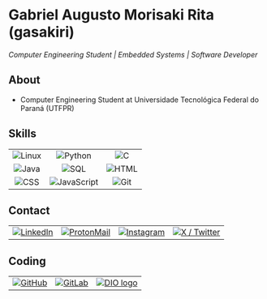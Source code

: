 # Gabriel Augusto Morisaki Rita (gasakiri)
*Computer Engineering Student | Embedded Systems | Software Developer*

## About
- Computer Engineering Student at Universidade Tecnológica Federal do Paraná (UTFPR)

## Skills
<table style="margin: auto; text-align: center;">
    <tr>
        <td>
            <img alt="Linux" src="https://img.shields.io/badge/Linux-FCC624?style=for-the-badge&logo=linux&logoColor=black">
        </td>
        <td>
            <img alt="Python" src="https://img.shields.io/badge/Python-3776AB?style=for-the-badge&logo=python&logoColor=white">
        </td>
        <td>
            <img alt="C" src="https://img.shields.io/badge/C-00599C?style=for-the-badge&logo=c&logoColor=white">
        </td>
    </tr>
    <tr>
        <td>
            <img alt="Java" src="https://img.shields.io/badge/Java-007396?style=for-the-badge&logo=java&logoColor=white">
        </td>
        <td>
            <img alt="SQL" src="https://img.shields.io/badge/SQL-4479A1?style=for-the-badge&logo=mysql&logoColor=white">
        </td>
        <td>
            <img alt="HTML" src="https://img.shields.io/badge/HTML5-E34F26?style=for-the-badge&logo=html5&logoColor=white">
        </td>
    </tr>
    <tr>
        <td>
            <img alt="CSS" src="https://img.shields.io/badge/CSS3-1572B6?style=for-the-badge&logo=css3&logoColor=white">
        </td>
        <td>
            <img alt="JavaScript" src="https://img.shields.io/badge/JavaScript-F7DF1E?style=for-the-badge&logo=javascript&logoColor=black">
        </td>
        <td>
            <img alt="Git" src="https://img.shields.io/badge/Git-F05032?style=for-the-badge&logo=git&logoColor=white">
        </td>
    </tr>
</table>

## Contact
<table style="margin: auto; text-align: center;">
    <tr>
        <td>
            <a href="https://www.linkedin.com/in/gasakiri/">
                <img align="center" alt="LinkedIn" src="https://img.shields.io/badge/LinkedIn-0077B5?style=for-the-badge&logo=linkedin&logoColor=white">
            </a>
        </td>
        <td>
            <a href="mailto:morisakirita@protonmail.com">
                <img align="center" alt="ProtonMail" src="https://img.shields.io/badge/ProtonMail-8B89CC?style=for-the-badge&logo=protonmail&logoColor=white">
            </a>
        </td>
        <td>
            <a href="https://www.instagram.com/gasakiri/">
                <img align="center" alt="Instagram" src="https://img.shields.io/badge/-Instagram-%23E4405F?style=for-the-badge&logo=instagram&logoColor=white">
            </a>
        </td>
        <td>
            <a href="https://x.com/gasakiri/">
                <img align="center" alt="X / Twitter" src="https://img.shields.io/badge/X-1DA1F2?style=for-the-badge&logo=x&logoColor=white">
            </a>
        </td>
    </tr>
</table>

## Coding
<table style="margin: auto; text-align: center;">
    <tr>
        <td>
            <a href="https://github.com/gasakiri">
                <img alt="GitHub" src="https://img.shields.io/badge/GitHub-181717?style=for-the-badge&logo=github&logoColor=white">
            </a>
        </td>
        <td>
            <a href="https://gitlab.com/gasakiri">
                <img alt="GitLab" src="https://img.shields.io/badge/GitLab-FCA121?style=for-the-badge&logo=gitlab&logoColor=white">
            </a>
        </td>
        <td>
            <a href="https://www.dio.me/users/morisakirita_dio">
                <img alt="DIO logo" src="https://img.shields.io/badge/DIO-0A84FF?style=for-the-badge&logo=dev.to&logoColor=white">
            </a>
        </td>
    </tr>
</table>
